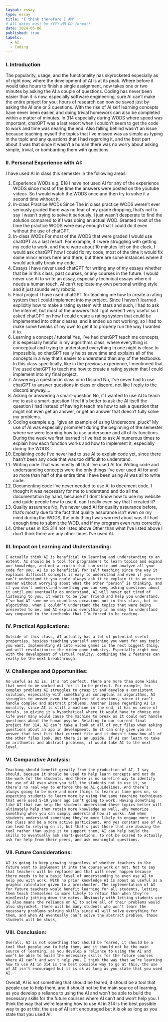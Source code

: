 ```yaml
---
layout: essay
type: essay
title: "I think therefore I AM"
# All dates must be YYYY-MM-DD format!
date: 2024-05-06
published: true
labels:
  - AI
  - Coding
---
```


### I. Introduction
The popularity, usage, and the functionality has skyrocketed especially as of right now, where the development of AI is at its peak. Where before it would take hours to finish a single assignment, now takes one or two minutes by asking the AI a couple of questions. Coding has never been easier than it is now, especially software engineering, sure AI can’t make the entire project for you, hours of research can now be saved just by asking the AI one or 2 questions. With the rise of AI self learning concepts have never been easier, and doing trivial homework can also be completed within a matter of minutes. In 314 especially during WODS where speed was important, chatGPT was a last resort when I couldn’t seem to get the code to work and time was nearing the end. Also falling behind wasn’t an issue because teaching myself the topics that I’ve missed was as simple as typing in the topic and any questions that I had regarding it, and the best part about it was that since it wasn’t a human there was no worry about asking simple, trivial, or bombarding them with questions.

### II. Personal Experience with AI:
I have used AI in class this semester in the following areas:

  1. Experience WODs e.g. E18
	I have not used AI for any of the experience WODS since most of the time the answers were posted on the youtube videos. So I would watch the WODS once and then try to solve it a second time without it.
  2. In-class Practice WODs
	Since The in class practice WODS weren’t ever seriously graded there was no fear of my grade dropping, that’s not to say I wasn’t trying to solve it seriously. I just wasn’t desperate to find the solution compared to if I was doing an actual WOD. Granted most of the time the practice WODS were easy enough that I could do it even without the use of chatGPT.
  3. In-class WODs
	For most of the WODS that were graded I would use chatGPT as a last resort. For example, if I were struggling with getting my code to work, and there were about 10 minutes left on the clock, I would ask chatGPT how I could fix my code, most of the time it would fix some minor errors here and there, but there are some instances where it would actually break my code.
  4. Essays
	I have never used chatGPT for writing any of my essays whether that be in this class, past courses, or any courses in the future. I would never use AI to write an essay, especially technical essays where it needs a human touch, AI can’t replicate my own personal writing style and it just sounds very robotic. 
  5. Final project
	I have used chatGPT for teaching me how to create a rating system that I could implement into my project. Since I haven’t learned explicitly how to make a rating system with stars and such, I had to ask the internet, but most of the answers that I got weren't very useful so I asked chatGPT on how I could create a rating system that could be implemented into other classes, and it ended up not working, so I had to make some tweaks of my own to get it to properly run the way I wanted it to.
  6. Learning a concept / tutorial
Yes, I’ve had chatGPT teach me concepts, it is especially helpful in my algorithms class, where everything is conceptual and trying to understand everything in one night is close to impossible, so chatGPT really helps save time and explains all of the concepts in a way that’s easier to understand than any of the textbooks. In this class specifically, like in the previous experience, I mentioned that I’ve used chatGPT to teach me how to create a rating system that I could implement into my final project.
  7. Answering a question in class or in Discord
	No, I've never had to use chatGPT to answer questions in class or discord, not like I reply to the discord anyway….
  8. Asking or answering a smart-question
	No, if I wanted to use AI to teach me to ask a smart-question I feel it's better to ask the AI itself the question I had instead of having it teach me how to ask a question that might not even get an answer, or get an answer that doesn’t fully solve my problems.
  9. Coding example e.g. “give an example of using Underscore .pluck”
	My use of AI was especially prominent during the beginning of the semester where we were learning how to use underscore and all of its functions. During the week we first learned it I’ve had to ask AI numerous times to explain how each function works and how to implement it, especially during the WODS.
  10. Explaining code
	I’ve never had to use AI to explain code yet, since there hasn’t been any code that was too difficult to understand. 
  11. Writing code
	That was mostly all that I’ve used AI for. Writing code and understanding concepts were the only things I’ve ever used AI for and so more than half of the entire time I have been using AI was all to write code. 
  12. Documenting code
	I’ve never needed to use AI to document code. I thought it was necessary for me to understand and do all the documentation by hand, because if I don’t know how to use my website and guide people how to use it, can I really even say that I created it?
  13. Quality assurance 
	No, I've never used AI for quality assurance before, that’s mostly due to the fact that quality assurance isn’t even on my mind during the WODS, the only thing I was worried about was if I had enough time to submit the WOD, and if my program even runs correctly.
  14. Other uses in ICS 314 not listed above
	Other than what I’ve listed above I don’t think there are any other times I’ve used AI.

### III. Impact on Learning and Understanding:
	I actually think AI is beneficial to learning and understanding to an extent, AI should be a tool for programmers to learn topics and expand our knowledge, and not a crutch that can write and analyze all your code for you. AI is so beneficial for self teaching since the way it explains difficult concepts is easy to understand and even if you can’t understand it you could always ask it to explain it in an easier manner without worrying about what the other “person” is thinking, and if you don’t understand something you can keep asking questions about it until you eventually do understand, AI will never get tired of listening to you, it wants to be your friend and help you understand. I’ve had AI save me on countless occasions not in this class, but in algorithms, when I couldn’t understand the topics that were being presented to me, and AI explains everything in an easy to understand way compared to the textbooks that I’m forced to be reading.

### IV. Practical Applications:
	Outside of this class, AI actually has a lot of potential useful properties, besides teaching yourself anything you want for any topic you want. Implementing AI into video games is the next biggest thing, and will revolutionize the video game industry. Especially right now with the development of virtual reality, combining the 2 features can really be the next breakthrough. 

### V. Challenges and Opportunities:
	As useful as AI is, it’s not perfect, there are more than some kinks that need to be worked out for it to be perfect. For example, for complex problems AI struggles to grasp it and develop a consistent solution, especially with something as conceptual as algorithms, AI struggles to answer even the simplest of questions, since it can’t handle complex and abstract problems. Another issue regarding AI is morality, since AI is still a machine in the end, it has no sense of morals, so giving it a hypothetical where it would have to choose one life over many would cause the machine to break as it could not handle questions about the human psyche. Relating to our current final project for 314, AI can’t take a look at all of your files when asking questions about an app in development. So it can only give you an answer that best fits that current file and it doesn’t know how all of the other files look. But there is an upside, if AI can learn to take on arithmetic and abstract problems, it would take AI to the next level. 

### VI. Comparative Analysis:
	Teaching should benefit greatly from the production of AI, I say should, because it should be used to help learn concepts and not do the work for the students. And there is no surefire way to identify the use of AI even when you tell the students not to use it, so there’s no real way to enforce the no AI guidelines. And there’s always going to be more and more things to learn as time goes on, so expecting students to learn more by using the same teaching techniques that were used 5-10 years ago isn’t going to work. Having something like AI that can help the students understand these topics better will ultimately help them retain more knowledge as well, why memorize something when you can simply understand how it works. And when students understand something they’re more likely to engage more in the class and be a more active participant. And yes constant use of AI can lead to relying on it, but that’s just those that are abusing the tool rather than using it to support them, AI can help build the skills to eventually ask smart-questions, to not be scared to actually ask for help from their peers, and ask meaningful questions.

### VII. Future Considerations:
	AI is going to keep growing regardless of whether teachers in the future want to implement it into the course work or not. Not to say that teachers will be replaced and that will never happen because there needs to be a basic level of understanding to even use AI to help you with work. With no prior knowledge AI is about as useful as a graphic calculator given to a preschooler. The implementation of AI for future teachers would benefit learning for all students, letting them teach themselves is more likely to retain than when they’re mindlessly jotting down the notes. Obviously with letting students use AI also means the reliance on AI to solve all of their problems would also skyrocket, there will be many students who won’t learn the necessary problems solving skills since AI will solve everything for them, and when AI eventually can’t solve the abstract problem, those students will be stuck,

### VIII. Conclusion:
	Overall, AI is not something that should be feared, it should be a tool that people use to help them, and it should not be the main source of learning, as you develop a reliance to using the AI and won’t be able to build the necessary skills for the future courses where AI can’t and won’t help you. I think the way that we’re learning how to use AI in 314 is the best possible way to go at this, the use of AI isn’t encouraged but it is ok as long as you state that you used AI. 

Overall, AI is not something that should be feared, it should be a tool that people use to help them, and it should not be the main source of learning, as you develop a reliance to using the AI and won’t be able to build the necessary skills for the future courses where AI can’t and won’t help you. I think the way that we’re learning how to use AI in 314 is the best possible way to go at this, the use of AI isn’t encouraged but it is ok as long as you state that you used AI. 

